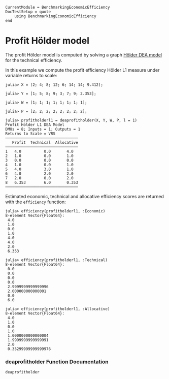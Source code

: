 ```@meta
CurrentModule = BenchmarkingEconomicEfficiency
DocTestSetup = quote
    using BenchmarkingEconomicEfficiency
end
```

# Profit Hölder model

The profit Hölder model is computed by solving a graph [Hölder DEA model](https://javierbarbero.github.io/DataEnvelopmentAnalysis.jl/stable/technical/russell/) for the technical efficiency.

In this example we compute the profit efficiency Hölder L1 measure under variable returns to scale:
```jldoctest 1
julia> X = [2; 4; 8; 12; 6; 14; 14; 9.412];

julia> Y = [1; 5; 8; 9; 3; 7; 9; 2.353];

julia> W = [1; 1; 1; 1; 1; 1; 1; 1];

julia> P = [2; 2; 2; 2; 2; 2; 2; 2];

julia> profitholderl1 = deaprofitholder(X, Y, W, P, l = 1)
Profit Hölder L1 DEA Model 
DMUs = 8; Inputs = 1; Outputs = 1
Returns to Scale = VRS
────────────────────────────────
   Profit  Technical  Allocative
────────────────────────────────
1   4.0          0.0       4.0
2   1.0          0.0       1.0
3   0.0          0.0       0.0
4   1.0          0.0       1.0
5   4.0          3.0       1.0
6   4.0          2.0       2.0
7   2.0          0.0       2.0
8   6.353        6.0       0.353
────────────────────────────────
```

Estimated economic, technical and allocative efficiency scores are returned with the `efficiency` function:
```jldoctest 1
julia> efficiency(profitholderl1, :Economic)
8-element Vector{Float64}:
 4.0
 1.0
 0.0
 1.0
 4.0
 4.0
 2.0
 6.353
```
```jldoctest 1
julia> efficiency(profitholderl1, :Technical)
8-element Vector{Float64}:
 0.0
 0.0
 0.0
 0.0
 2.9999999999999996
 2.000000000000001
 0.0
 6.0
```
```jldoctest 1
julia> efficiency(profitholderl1, :Allocative)
8-element Vector{Float64}:
 4.0
 1.0
 0.0
 1.0
 1.0000000000000004
 1.9999999999999991
 2.0
 0.35299999999999976
```

### deaprofitholder Function Documentation

```@docs
deaprofitholder
```

